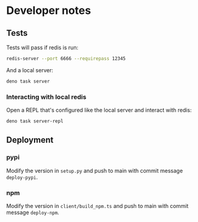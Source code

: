 # Developer notes

## Tests

Tests will pass if redis is run:

```sh
redis-server --port 6666 --requirepass 12345
```

And a local server:

```sh
deno task server
```

### Interacting with local redis

Open a REPL that's configured like the local server and interact with redis:

```sh
deno task server-repl
```

## Deployment

### pypi

Modify the version in `setup.py` and push to main with commit message
`deploy-pypi`.

### npm

Modify the version in `client/build_npm.ts` and push to main with commit message
`deploy-npm`.
